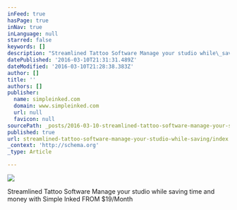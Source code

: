 ```yaml
---
inFeed: true
hasPage: true
inNav: true
inLanguage: null
starred: false
keywords: []
description: "Streamlined Tattoo Software Manage your studio while\_saving time and money with Simple Inked FROM $19/Month"
datePublished: '2016-03-10T21:31:31.489Z'
dateModified: '2016-03-10T21:28:38.383Z'
author: []
title: ''
authors: []
publisher:
  name: simpleinked.com
  domain: www.simpleinked.com
  url: null
  favicon: null
sourcePath: _posts/2016-03-10-streamlined-tattoo-software-manage-your-studio-while-saving.md
published: true
url: streamlined-tattoo-software-manage-your-studio-while-saving/index.html
_context: 'http://schema.org'
_type: Article

---
```

![](https://the-grid-user-content.s3-us-west-2.amazonaws.com/5417fd8e-f77b-4030-bf17-7b47b52e6588.jpg)

Streamlined Tattoo Software Manage your studio while saving time and money with Simple Inked FROM $19/Month